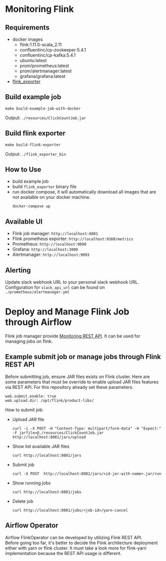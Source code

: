 # Monitoring Flink

## Requirements
* docker images
    * flink:1.11.0-scala_2.11
    * confluentinc/cp-zookeeper:5.4.1
    * confluentinc/cp-kafka:5.4.1
    * ubuntu:latest
    * prom/prometheus:latest
    * prom/alertmanager:latest
    * grafana/grafana:latest
* [flink_exporter](https://github.com/matsumana/flink_exporter)

## Build example job
```
make build-example-job-with-docker
```
Output: `./resources/ClickCountJob.jar`

## Build flink exporter
```
make build-flink-exporter
```
Output: `./flink_exporter_bin`

## How to Use
* build example job
* build `flink_exporter` binary file
* run docker compose, it will automatically download all images that are not available on your docker machine.
    ```
    docker-compose up
    ```

## Available UI
* Flink job manager: `http://localhost:8081`
* Flink prometheus exporter: `http://localhost:9160/metrics`
* Prometheus: `http://localhost:9090`
* Grafana: `http://localhost:3000`
* Alertmanager: `http://localhost:9093`

## Alerting
Update slack webhook URL to your personal slack webhook URL.
Configuration for `slack_api_url` can be found on `./prometheus/alertmanager.yml`

# Deploy and Manage Flink Job through Airflow

Flink job manager provide [Monitoring REST API](https://ci.apache.org/projects/flink/flink-docs-stable/monitoring/rest_api.html). It can be used for managing jobs on flink.

## Example submit job or manage jobs through Flink REST API

Before submitting job, ensure JAR files exists on Flink cluster.
Here are some parameters that must be override to enable upload JAR files features via REST API. For this repository already set these parameters.
```
web.submit.enable: true
web.upload.dir: /opt/flink/product-libs/
```

How to submit job:
* Upload JAR file
    ```
    curl -i -X POST -H "Content-Type: multipart/form-data" -H "Expect:" -F jarfile=@./resources/ClickCountJob.jar http://localhost:8081/jars/upload
    ```
* Show list available JAR files
    ```
    curl http://localhost:8081/jars
    ```
* Submit job
    ```
    curl -X POST  http://localhost:8081/jars/<id-jar-with-name>.jar/run
    ```
* Show running jobs
    ```
    curl http://localhost:8081/jobs
    ```
* Delete job
    ```
    curl http://localhost:8081/jobs/<job-id>/yarn-cancel
    ```
## Airflow Operator

Airflow FlinkOperator can be developed by utilizing Flink REST API.     
Before going too far, it's better to decide the Flink architecture deployment either with yarn or flink cluster. It must take a look more for flink-yarn implementation because the REST API usage is different.


